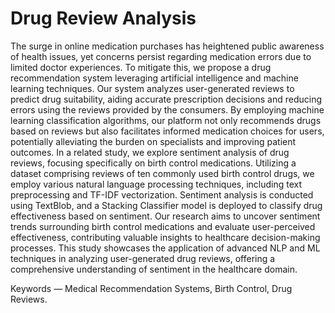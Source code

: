 # Drug Review Analysis
 
The surge in online medication purchases has heightened public awareness of health issues, yet concerns persist regarding medication errors due to limited doctor experiences. To mitigate this, we propose a drug recommendation system leveraging artificial intelligence and machine learning techniques. Our system analyzes user-generated reviews to predict drug suitability, aiding accurate prescription decisions and reducing errors using the reviews provided by the consumers. By employing machine learning classification algorithms, our platform not only recommends drugs based on reviews but also facilitates informed medication choices for users, potentially alleviating the burden on specialists and improving patient outcomes. In a related study, we explore sentiment analysis of drug reviews, focusing specifically on birth control medications. Utilizing a dataset comprising reviews of ten commonly used birth control drugs, we employ various natural language processing techniques, including text preprocessing and TF-IDF vectorization. Sentiment analysis is conducted using TextBlob, and a Stacking Classifier model is deployed to classify drug effectiveness based on sentiment. Our research aims to uncover sentiment trends surrounding birth control medications and evaluate user-perceived effectiveness, contributing valuable insights to healthcare decision-making processes. This study showcases the application of advanced NLP and ML techniques in analyzing user-generated drug reviews, offering a comprehensive understanding of sentiment in the healthcare domain. 

Keywords — Medical Recommendation Systems, Birth Control, Drug Reviews.
